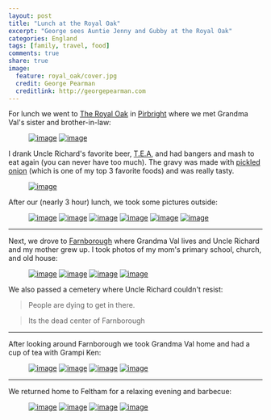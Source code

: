 ```yaml
---
layout: post
title: "Lunch at the Royal Oak"
excerpt: "George sees Auntie Jenny and Gubby at the Royal Oak"
categories: England
tags: [family, travel, food]
comments: true
share: true
image:
  feature: royal_oak/cover.jpg
  credit: George Pearman
  creditlink: http://georgepearman.com
---
```


For lunch we went to [The Royal Oak](https://www.oldenglishinns.co.uk/our-locations/the-royal-oak-pirbright) in [Pirbright](https://en.wikipedia.org/wiki/Pirbright) where we met Grandma Val's sister and brother-in-law:

<figure class="half">
	<a href="{{site.url}}/images/royal_oak/2.jpg" title="The Royal Oak"><img src="{{site.url}}/images/royal_oak/2.jpg" alt="image"></a>
	<a href="{{site.url}}/images/royal_oak/3.jpg" title="The Royal Oak"><img src="{{site.url}}/images/royal_oak/3.jpg" alt="image"></a>
</figure>

I drank Uncle Richard's favorite beer, [T.E.A](http://www.hogsback.co.uk/product/t-e-a/), and had bangers and mash to eat again (you can never have too much).  The gravy was made with [pickled onion](https://en.wikipedia.org/wiki/Pickled_onion) (which is one of my top 3 favorite foods) and was really tasty.

<figure class="full">
	<a href="{{site.url}}/images/royal_oak/1.jpg" title="Bangers and mash"><img src="{{site.url}}/images/royal_oak/1.jpg" alt="image"></a>
</figure>

After our (nearly 3 hour) lunch, we took some pictures outside:

<figure class="third">
	<a href="{{site.url}}/images/royal_oak/uncle_richard/1.jpg" title="Gubby and George"><img src="{{site.url}}/images/royal_oak/uncle_richard/1.jpg" alt="image"></a>
	<a href="{{site.url}}/images/royal_oak/uncle_richard/2.jpg" title="Auntie Jenny, Gubby, and George"><img src="{{site.url}}/images/royal_oak/uncle_richard/2.jpg" alt="image"></a>
	<a href="{{site.url}}/images/royal_oak/uncle_richard/3.jpg" title="Auntie Jenny, Gubby, Grandma Val, Angharad, Bronwen, George"><img src="{{site.url}}/images/royal_oak/uncle_richard/3.jpg" alt="image"></a>
	<a href="{{site.url}}/images/royal_oak/uncle_richard/4.jpg" title="Auntie Jenny, Gubby, Grandma Val, Angharad, Bronwen, George"><img src="{{site.url}}/images/royal_oak/uncle_richard/4.jpg" alt="image"></a>
	<a href="{{site.url}}/images/royal_oak/uncle_richard/5.jpg" title="Selfie with Uncle Richard and Gubby"><img src="{{site.url}}/images/royal_oak/uncle_richard/5.jpg" alt="image"></a>
	<a href="{{site.url}}/images/royal_oak/uncle_richard/6.jpg" title="Auntie Jenny, Gubby, Grandma Val, Uncle Richard, Angharad, Bronwen, George"><img src="{{site.url}}/images/royal_oak/uncle_richard/6.jpg" alt="image"></a>
</figure>

---

Next, we drove to [Farnborough](https://en.wikipedia.org/wiki/Farnborough,_Hampshire) where Grandma Val lives and Uncle Richard and my
mother grew up.  I took photos of my mom's primary school, church, and old
house:

<figure class="half">
	<a href="{{site.url}}/images/royal_oak/4.jpg" title="Mom's primary school"><img src="{{site.url}}/images/royal_oak/4.jpg" alt="image"></a>
	<a href="{{site.url}}/images/royal_oak/5.jpg" title="Mom's old church"><img src="{{site.url}}/images/royal_oak/5.jpg" alt="image"></a>
	<a href="{{site.url}}/images/royal_oak/6.jpg" title="Mom's old house"><img src="{{site.url}}/images/royal_oak/6.jpg" alt="image"></a>
	<a href="{{site.url}}/images/royal_oak/7.jpg" title="Car Selfie"><img src="{{site.url}}/images/royal_oak/7.jpg" alt="image"></a>
</figure>

We also passed a cemetery where Uncle Richard couldn't resist:

> People are dying to get in there.

> Its the dead center of Farnborough

---

After looking around Farnborough we took Grandma Val home and had a cup of tea
with Grampi Ken:

<figure class="half">
	<a href="{{site.url}}/images/royal_oak/8.jpg" title="Selfie with Grampi Ken"><img src="{{site.url}}/images/royal_oak/8.jpg" alt="image"></a>
	<a href="{{site.url}}/images/royal_oak/9.jpg" title="Selfie with Grandma Val"><img src="{{site.url}}/images/royal_oak/9.jpg" alt="image"></a>
	<a href="{{site.url}}/images/royal_oak/10.jpg" title="Grandma and Grampi"><img src="{{site.url}}/images/royal_oak/10.jpg" alt="image"></a>
	<a href="{{site.url}}/images/royal_oak/11.jpg" title="Grandma and Grampi"><img src="{{site.url}}/images/royal_oak/11.jpg" alt="image"></a>
</figure>

---

We returned home to Feltham for a relaxing evening and barbecue:

<figure class="half">
	<a href="{{site.url}}/images/royal_oak/12.jpg" title="Quick, hide the beer"><img src="{{site.url}}/images/royal_oak/12.jpg" alt="image"></a>
	<a href="{{site.url}}/images/royal_oak/13.jpg" title="Bronwen plays guitar"><img src="{{site.url}}/images/royal_oak/13.jpg" alt="image"></a>
	<a href="{{site.url}}/images/royal_oak/14.jpg" title="Bronwen plays guitar"><img src="{{site.url}}/images/royal_oak/14.jpg" alt="image"></a>
	<a href="{{site.url}}/images/royal_oak/15.jpg" title="Bronwen plays guitar"><img src="{{site.url}}/images/royal_oak/15.jpg" alt="image"></a>
</figure>
